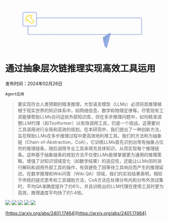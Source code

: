 ![](https://raw.githubusercontent.com/HuggingAGI/HuggingArxiv/main/imgs/follow.gif)
# 通过抽象层次链推理实现高效工具运用
发布时间：2024年02月26日

`Agent应用`
> 要实现符合人类预期的精准推理，大型语言模型（LLMs）必须将其推理植根于现实世界的知识体系中，如网络信息、数学和物理定律等。尽管现有工具能够帮助LLMs访问这些外部知识库，但在多步推理问题中，如何精准调整LLM代理（如Toolformer）以有效调用工具，仍是一个挑战，这需要对工具调用进行全局和高效的规划。在本研究中，我们提出了一种创新方法，旨在帮助LLMs在多步推理过程中更高效地利用工具。我们的方法称为抽象链（Chain-of-Abstraction，CoA），它训练LLMs首先识别出带有抽象占位符的推理链条，随后调用专业工具来填充具体知识，从而实现每个推理链条。这种基于抽象链条的规划方法不仅使LLMs能够掌握更为通用的推理策略，增强了对知识领域变化（如数学结果）的适应性，还能让LLMs同时进行解码和调用外部工具的操作，有效避免了因等待工具响应而产生的推理延迟。在数学推理和Wiki问答（Wiki QA）领域，我们的实验结果表明，相较于传统的链式思考和工具辅助方法，CoA方法在处理分布内和分布外测试集时，平均QA准确度提升了约6%，并且训练出的LLM代理在使用工具时更为高效，推理速度平均快了约1.4倍。

![](https://raw.githubusercontent.com/HuggingAGI/HuggingArxiv/main/paper_images/2401.17464/x1.png)
![](https://raw.githubusercontent.com/HuggingAGI/HuggingArxiv/main/paper_images/2401.17464/x2.png)
![](https://raw.githubusercontent.com/HuggingAGI/HuggingArxiv/main/paper_images/2401.17464/x3.png)
![](https://raw.githubusercontent.com/HuggingAGI/HuggingArxiv/main/paper_images/2401.17464/x4.png)
![](https://raw.githubusercontent.com/HuggingAGI/HuggingArxiv/main/paper_images/2401.17464/x5.png)


[https://arxiv.org/abs/2401.17464](https://arxiv.org/abs/2401.17464)